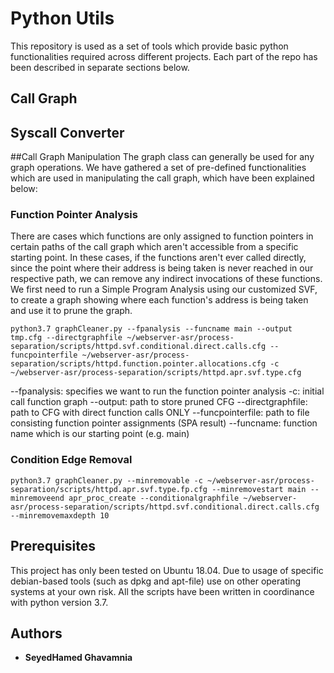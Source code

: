 # Python Utils

This repository is used as a set of tools which provide basic python
functionalities required across different projects. Each part of the repo has
been described in separate sections below.

## Call Graph

## Syscall Converter


##Call Graph Manipulation
The graph class can generally be used for any graph operations. We have 
gathered a set of pre-defined functionalities which are used in manipulating 
the call graph, which have been explained below:

### Function Pointer Analysis ###
There are cases which functions are only assigned to function pointers in certain 
paths of the call graph which aren't accessible from a specific starting 
point. In these cases, if the functions aren't ever called directly, since 
the point where their address is being taken is never reached in our respective 
path, we can remove any indirect invocations of these functions. We first 
need to run a Simple Program Analysis using our customized SVF, to create a 
graph showing where each function's address is being taken and use it to 
prune the graph.

```
python3.7 graphCleaner.py --fpanalysis --funcname main --output tmp.cfg --directgraphfile ~/webserver-asr/process-separation/scripts/httpd.svf.conditional.direct.calls.cfg --funcpointerfile ~/webserver-asr/process-separation/scripts/httpd.function.pointer.allocations.cfg -c ~/webserver-asr/process-separation/scripts/httpd.apr.svf.type.cfg
```
--fpanalysis: specifies we want to run the function pointer analysis
-c: initial call function graph
--output: path to store pruned CFG
--directgraphfile: path to CFG with direct function calls ONLY
--funcpointerfile: path to file consisting function pointer assignments (SPA result)
--funcname: function name which is our starting point (e.g. main)


### Condition Edge Removal ###
```
python3.7 graphCleaner.py --minremovable -c ~/webserver-asr/process-separation/scripts/httpd.apr.svf.type.fp.cfg --minremovestart main --minremoveend apr_proc_create --conditionalgraphfile ~/webserver-asr/process-separation/scripts/httpd.svf.conditional.direct.calls.cfg --minremovemaxdepth 10
```

## Prerequisites

This project has only been tested on Ubuntu 18.04. Due to usage of specific
debian-based tools (such as dpkg and apt-file) use on other operating systems
at your own risk.
All the scripts have been written in coordinance with python version 3.7.

## Authors

* **SeyedHamed Ghavamnia**

